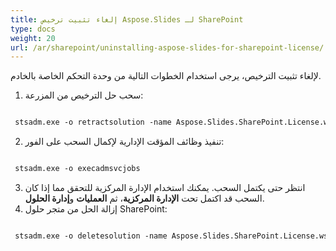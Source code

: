 ```yaml
---
title: إلغاء تثبيت ترخيص Aspose.Slides لـ SharePoint
type: docs
weight: 20
url: /ar/sharepoint/uninstalling-aspose-slides-for-sharepoint-license/
---
```


لإلغاء تثبيت الترخيص، يرجى استخدام الخطوات التالية من وحدة التحكم الخاصة بالخادم.

1. سحب حل الترخيص من المزرعة:

``` xml

 stsadm.exe -o retractsolution -name Aspose.Slides.SharePoint.License.wsp -immediate

```

2. تنفيذ وظائف المؤقت الإدارية لإكمال السحب على الفور:

``` xml

 stsadm.exe -o execadmsvcjobs

```

3. انتظر حتى يكتمل السحب. يمكنك استخدام الإدارة المركزية للتحقق مما إذا كان السحب قد اكتمل تحت **الإدارة المركزية**، ثم **العمليات** و**إدارة الحلول**.
4. إزالة الحل من متجر حلول SharePoint:

``` xml

 stsadm.exe -o deletesolution -name Aspose.Slides.SharePoint.License.wsp

```